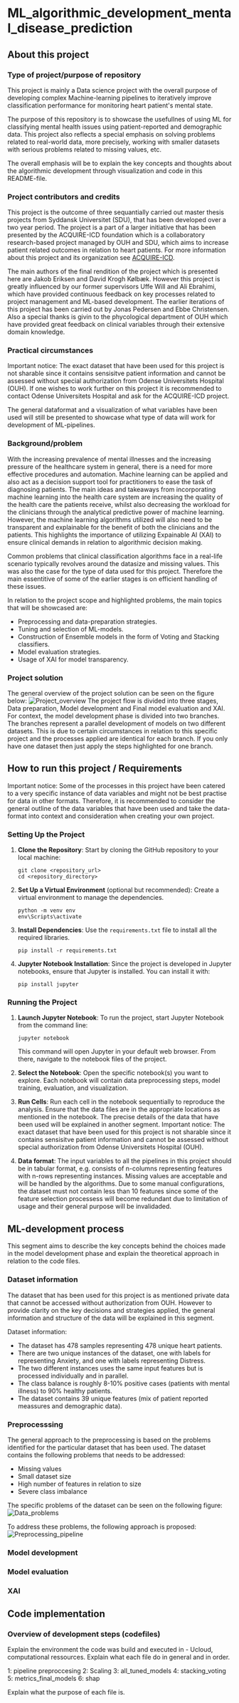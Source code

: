 # ML_algorithmic_development_mental_disease_prediction

## About this project
### Type of project/purpose of repository
This project is mainly a Data science project with the overall purpose of developing complex Machine-learning pipelines to iteratively improve classification performance for monitoring heart patient's mental state.

The purpose of this repository is to showcase the usefullnes of using ML for classifying mental health issues using patient-reported and demographic data. This project also reflects a special emphasis on solving problems related to real-world data, more precisely, working with smaller datasets with serious problems related to missing values, etc. 

The overall emphasis will be to explain the key concepts and thoughts about the algorithmic development through visualization and code in this README-file.

### Project contributors and credits
This project is the outcome of three sequantially carried out master thesis projects from Syddansk Universitet (SDU), that has been developed over a two year period. The project is a part of a larger initiative that has been presented by the ACQUIRE-ICD foundation which is a collaboratory research-based project managed by OUH and SDU, which aims to increase patient related outcomes in relation to heart patients. For more information about this project and its organization see [ACQUIRE-ICD](https://www.sdu.dk/en/om-sdu/instituttercentre/institut_psykologi/forskning/forskningsprojekter_/acquire-icd).
 
The main authors of the final rendition of the project which is presented here are Jakob Eriksen and David Krogh Kølbæk. However this project is greatly influenced by our former supervisors Uffe Will and Ali Ebrahimi, which have provided continuous feedback on key processes related to project management and ML-based development. The earlier iterations of this project has been carried out by Jonas Pedersen and Ebbe Christensen. Also a special thanks is givin to the phycological department of OUH which have provided great feedback on clinical variables through their extensive domain knowledge. 

### Practical circumstances
Important notice: The exact dataset that have been used for this project is not sharable since it contains sensisitve patient information and cannot be assessed without special authorization from Odense Universitets Hospital (OUH). If one wishes to work further on this project it is recommended to contact Odense Universitets Hospital and ask for the ACQUIRE-ICD project.

The general dataformat and a visualization of what variables have been used will still be presented to showcase what type of data will work for development of ML-pipelines.

### Background/problem
With the increasing prevalence of mental illnesses and the increasing pressure of the healthcare system in general, there is a need for more effective procedures and automation. Machine learning can be applied and also act as a decision support tool for practitioners to ease the task of diagnosing patients. The main ideas and takeaways from incorporating machine learning into the health care system are increasing the quality of the health care the patients receive, whilst also decreasing the workload for the clinicians through the analytical predictive power of machine learning. However, the machine learning algorithms utilized will also need to be transparent and explainable for the benefit of both the clinicians and the patients. This highlights the importance of utilizing Expainable AI (XAI) to ensure clinical demands in relation to algorithmic decision making.

Common problems that clinical classification algorithms face in a real-life scenario typically revolves around the datasize and missing values. This was also the case for the type of data used for this project. Therefore the main essentitive of some of the earlier stages is on efficient handling of these issues.

In relation to the project scope and highlighted problems, the main topics that will be showcased are:
- Preprocessing and data-preparation strategies.
- Tuning and selection of ML-models.
- Construction of Ensemble models in the form of Voting and Stacking classifiers.
- Model evaluation strategies.
- Usage of XAI for model transparency.

### Project solution
The general overview of the project solution can be seen on the figure below:
![Project_overview](./assets/Project_overview.jpg)
The project flow is divided into three stages, Data preparation, Model development and Final model evaluation and XAI. For context, the model development phase is divided into two branches. The branches represent a parallel development of models on two different datasets. This is due to certain circumstances in relation to this specific project and the processes applied are identical for each branch. If you only have one dataset then just apply the steps highlighted for one branch. 


## How to run this project / Requirements
Important notice: Some of the processes in this project have been catered to a very specific instance of data variables and might not be best practise for data in other formats. Therefore, it is recommended to consider the general outline of the data variables that have been used and take the data-format into context and consideration when creating your own project.

### Setting Up the Project

1. **Clone the Repository**: Start by cloning the GitHub repository to your local machine:
    
    ```
    git clone <repository_url>
    cd <repository_directory>
    ```
    
2. **Set Up a Virtual Environment** (optional but recommended): Create a virtual environment to manage the dependencies.
    
    ```
    python -m venv env
    env\Scripts\activate
    ```
    
3. **Install Dependencies**: Use the `requirements.txt` file to install all the required libraries.
    
    ```
    pip install -r requirements.txt
    ```
    
4. **Jupyter Notebook Installation**: Since the project is developed in Jupyter notebooks, ensure that Jupyter is installed. You can install it with:
    
    ```
    pip install jupyter
    ```
    

### Running the Project

1. **Launch Jupyter Notebook**: To run the project, start Jupyter Notebook from the command line:
    
    ```
    jupyter notebook
    ```
    
    This command will open Jupyter in your default web browser. From there, navigate to the notebook files of the project.
    
2. **Select the Notebook**: Open the specific notebook(s) you want to explore. Each notebook will contain data preprocessing steps, model training, evaluation, and visualization.
3. **Run Cells**: Run each cell in the notebook sequentially to reproduce the analysis. Ensure that the data files are in the appropriate locations as mentioned in the notebook. The precise details of the data that have been used will be explained in another segment. Important notice: The exact dataset that have been used for this project is not sharable since it contains sensisitve patient information and cannot be assessed without special authorization from Odense Universitets Hospital (OUH). 

4. **Data format**: The input variables to all the pipelines in this project should be in tabular format, e.g. consists of n-columns representing features with n-rows representing instances. Missing values are acceptable and will be handled by the algorithms. Due to some manual configurations, the dataset must not contain less than 10 features since some of the feature selection processess will become redundant due to limitation of usage and their general purpose will be invalidaded. 





## ML-development process
This segment aims to describe the key concepts behind the choices made in the model development phase and explain the theoretical approach in relation to the code files.

### Dataset information
The dataset that has been used for this project is as mentioned private data that cannot be accessed without authorization from OUH. However to provide clarity on the key decisions and strategies applied, the general information and structure of the data will be explained in this segment. 

Dataset information:
- The dataset has 478 samples representing 478 unique heart patients.
- There are two unique instances of the dataset, one with labels for representing Anxiety, and one with labels representing Distress.
- The two different instances uses the same input features but is processed individually and in parallel.
- The class balance is roughly 8-10% positive cases (patients with mental illness) to 90% healthy patients.
- The dataset contains 39 unique features (mix of patient reported meassures and demographic data).  



### Preprocesssing
The general approach to the preprocessing is based on the problems identified for the particular dataset that has been used. The dataset contains the following problems that needs to be addressed:
- Missing values
- Small dataset size
- High number of features in relation to size
- Severe class imbalance

The specific problems of the dataset can be seen on the following figure:
![Data_problems](./assets/class_balance_and_missing_values.jpg)

To address these problems, the following approach is proposed:
![Preprocessing_pipeline](./assets/Preprocessing_pipeline.jpg)

### Model development
### Model evaluation
### XAI 

## Code implementation
### Overview of development steps (codefiles)
Explain the environment the code was build and executed in - Ucloud, computational ressources. 
Explain what each file do in general and in order.

1: pipeline preproccesing
2: Scaling
3: all_tuned_models
4: stacking_voting
5: metrics_final_models
6: shap

Explain what the purpose of each file is. 
